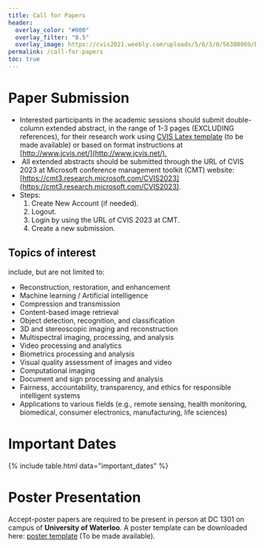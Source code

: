 ```yaml
---
title: Call for Papers
header:
  overlay_color: "#000"
  overlay_filter: "0.5"
  overlay_image: https://cvis2021.weebly.com/uploads/5/6/3/0/56308869/background-images/236520036.jpg
permalink: /call-for-papers
toc: true
---
```


# Paper Submission
- Interested participants in the academic sessions should submit double-column extended abstract, in the range of 1-3 pages (EXCLUDING references),  for their research work using [CVIS Latex template](<!---http://www.overleaf.com/latex/templates/cvis-latex-template/zfpwccmjjrys--->) (to be made available) or based on format instructions at [http://www.jcvis.net/](http://www.jcvis.net/).​
- ​ All extended abstracts should be submitted through the URL of CVIS 2023 at Microsoft conference management toolkit (CMT) website: [https://cmt3.research.microsoft.com/CVIS2023](https://cmt3.research.microsoft.com/CVIS2023).
- Steps: 
  1. Create New Account (if needed). 
  2. Logout. 
  3. Login by using the URL of CVIS 2023 at CMT. 
  4. Create a new submission.
  
## Topics of interest
include, but are not limited to:

- Reconstruction, restoration, and enhancement
- Machine learning / Artificial intelligence
- Compression and transmission
- Content-based image retrieval
- Object detection, recognition, and classification
- 3D and stereoscopic imaging and reconstruction
- Multispectral imaging, processing, and analysis
- Video processing and analytics
- Biometrics processing and analysis
- Visual quality assessment of images and video
- Computational imaging
- Document and sign processing and analysis
- Fairness, accountability, transparency, and ethics for responsible intelligent systems
- Applications to various fields (e.g., remote sensing, health monitoring, biomedical, consumer electronics, manufacturing, life sciences)

# ​Important Dates

{% include table.html data="important_dates" %}

# Poster Presentation
Accept-poster papers are required to be present in person at DC 1301 on campus of **University of Waterloo**.
A poster template can be downloaded here: [poster template](<!---https://docs.google.com/presentation/d/13DWwser0PpAAf2ovwkDqwRDEuJ6ERlvC/edit?usp=sharing&ouid=106340322616558895574&rtpof=true&sd=true--->) (To be made available).

